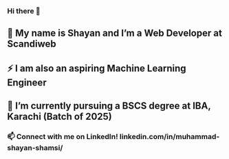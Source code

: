 ### Hi there 👋

## 🔭 My name is Shayan and I’m a Web Developer at Scandiweb

## ⚡ I am also an aspiring Machine Learning Engineer

## 🌱 I’m currently pursuing a BSCS degree at IBA, Karachi (Batch of 2025)

### 📫 Connect with me on LinkedIn! linkedin.com/in/muhammad-shayan-shamsi/  

<!--
**ShayanShamsi/ShayanShamsi** is a ✨ _special_ ✨ repository because its `README.md` (this file) appears on your GitHub profile.

Here are some ideas to get you started:

- 🔭 I’m currently working on ...
- 🌱 I’m currently learning ...
- 👯 I’m looking to collaborate on ...
- 🤔 I’m looking for help with ...
- 💬 Ask me about ...
- 📫 How to reach me: ...
- 😄 Pronouns: ...
- ⚡ Fun fact: ...
-->
